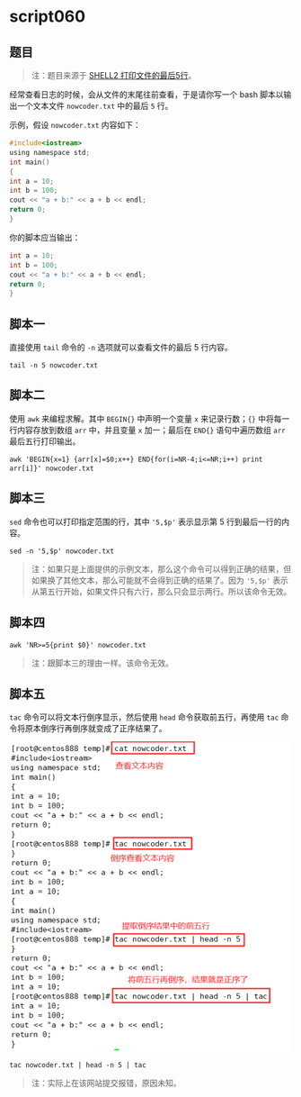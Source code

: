 # script060
## 题目

> 注：题目来源于 [SHELL2 打印文件的最后5行](https://www.nowcoder.com/practice/ff6f36d357d24ce5a0eb817a0ef85ee2?tpId=195&tags=&title=&difficulty=0&judgeStatus=0&rp=1&sourceUrl=%2Fexam%2Foj%3Fpage%3D1%26tab%3DSHELL%25E7%25AF%2587%26topicId%3D195)。

经常查看日志的时候，会从文件的末尾往前查看，于是请你写一个 bash 脚本以输出一个文本文件 `nowcoder.txt` 中的最后 `5` 行。

示例，假设 `nowcoder.txt` 内容如下：

```c
#include<iostream>
using namespace std;
int main()
{
int a = 10;
int b = 100;
cout << "a + b:" << a + b << endl;
return 0;
}
```

你的脚本应当输出：

```c
int a = 10;
int b = 100;
cout << "a + b:" << a + b << endl;
return 0;
}
```





## 脚本一

直接使用 `tail` 命令的 `-n` 选项就可以查看文件的最后 5 行内容。

```shell
tail -n 5 nowcoder.txt
```





## 脚本二

使用 `awk` 来编程求解。其中 `BEGIN{}` 中声明一个变量 `x` 来记录行数；`{}` 中将每一行内容存放到数组 `arr` 中，并且变量 `x` 加一；最后在 `END{}` 语句中遍历数组 `arr` 最后五行打印输出。

```shell
awk 'BEGIN{x=1} {arr[x]=$0;x++} END{for(i=NR-4;i<=NR;i++) print arr[i]}' nowcoder.txt
```





## 脚本三

`sed` 命令也可以打印指定范围的行，其中 `'5,$p'` 表示显示第 5 行到最后一行的内容。

```shell
sed -n '5,$p' nowcoder.txt
```

> 注：如果只是上面提供的示例文本，那么这个命令可以得到正确的结果，但如果换了其他文本，那么可能就不会得到正确的结果了。因为 `'5,$p'` 表示从第五行开始，如果文件只有六行，那么只会显示两行。所以该命令无效。





## 脚本四

```shell
awk 'NR>=5{print $0}' nowcoder.txt
```

> 注：跟脚本三的理由一样。该命令无效。





## 脚本五

`tac` 命令可以将文本行倒序显示，然后使用 `head` 命令获取前五行，再使用 `tac` 命令将原本倒序行再倒序就变成了正序结果了。

![image-20220708225848852](image-script060/image-20220708225848852.png)

```shell
tac nowcoder.txt | head -n 5 | tac
```

>注：实际上在该网站提交报错，原因未知。